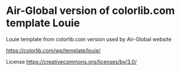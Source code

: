# Air-Global version of colorlib.com template Louie
Louie template from colorlib.com version used by Air-Global website

https://colorlib.com/wp/template/louie/

License https://creativecommons.org/licenses/by/3.0/

